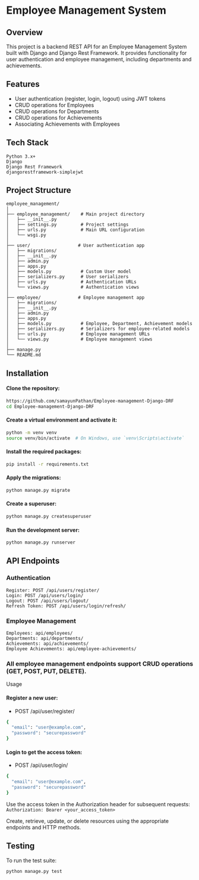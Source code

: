 
# Employee Management System
## Overview
This project is a backend REST API for an Employee Management System built with Django and Django Rest Framework. It provides functionality for user authentication and employee management, including departments and achievements.

## Features
- User authentication (register, login, logout) using JWT tokens
- CRUD operations for Employees
- CRUD operations for Departments
- CRUD operations for Achievements
- Associating Achievements with Employees

## Tech Stack
```
Python 3.x+
Django 
Django Rest Framework 
djangorestframework-simplejwt 
```
## Project Structure
```
employee_management/
│
├── employee_management/    # Main project directory
│   ├── __init__.py
│   ├── settings.py         # Project settings
│   ├── urls.py             # Main URL configuration
│   └── wsgi.py
│
├── user/                  # User authentication app
│   ├── migrations/
│   ├── __init__.py
│   ├── admin.py
│   ├── apps.py
│   ├── models.py           # Custom User model
│   ├── serializers.py      # User serializers
│   ├── urls.py             # Authentication URLs
│   └── views.py            # Authentication views
│
├── employee/              # Employee management app
│   ├── migrations/
│   ├── __init__.py
│   ├── admin.py
│   ├── apps.py
│   ├── models.py           # Employee, Department, Achievement models
│   ├── serializers.py      # Serializers for employee-related models
│   ├── urls.py             # Employee management URLs
│   └── views.py            # Employee management views
│
├── manage.py
└── README.md
```
## Installation

#### Clone the repository:
```bash
https://github.com/samayunPathan/Employee-management-Django-DRF
cd Employee-management-Django-DRF
```

#### Create a virtual environment and activate it:
```bash
python -m venv venv
source venv/bin/activate  # On Windows, use `venv\Scripts\activate`
```
#### Install the required packages:
```bash
pip install -r requirements.txt
```
#### Apply the migrations:
```bash
python manage.py migrate
```
#### Create a superuser:
```bash
python manage.py createsuperuser
```
#### Run the development server:
```bash
python manage.py runserver
```


## API Endpoints
### Authentication
```
Register: POST /api/users/register/
Login: POST /api/users/login/
Logout: POST /api/users/logout/
Refresh Token: POST /api/users/login/refresh/
```
### Employee Management
```
Employees: api/employees/
Departments: api/departments/
Achievements: api/achievements/
Employee Achievements: api/employee-achievements/
```
### All employee management endpoints support CRUD operations (GET, POST, PUT, DELETE).
Usage

#### Register a new user:

- POST /api/user/register/
```bash
{
  "email": "user@example.com",
  "password": "securepassword"
}
```

#### Login to get the access token:
- POST /api/user/login/
```bash
{
  "email": "user@example.com",
  "password": "securepassword"
}
```

Use the access token in the Authorization header for subsequent requests:
``Authorization: Bearer <your_access_token>``

Create, retrieve, update, or delete resources using the appropriate endpoints and HTTP methods.

## Testing
To run the test suite:
```bash
python manage.py test
```



